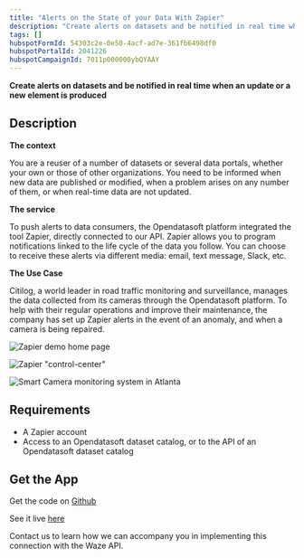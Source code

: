 ```yaml
---
title: "Alerts on the State of your Data With Zapier"
description: "Create alerts on datasets and be notified in real time when an update or a new element is produced"
tags: []
hubspotFormId: 54303c2e-0e50-4acf-ad7e-361fb6498df0
hubspotPortalId: 2041226
hubspotCampaignId: 7011p000000ybQYAAY
---
```


**Create alerts on datasets and be notified in real time when an update or a new element is produced**

## Description

**The context**

You are a reuser of a number of datasets or several data portals, whether your own or those of other organizations. You need to be informed when new data are published or modified, when a problem arises on any number of them, or when real-time data are not updated.

**The service**

To push alerts to data consumers, the Opendatasoft platform integrated the tool Zapier, directly connected to our API. Zapier allows you to program notifications linked to the life cycle of the data you follow. You can choose to receive these alerts via different media: email, text message, Slack, etc.

**The Use Case**

Citilog, a world leader in road traffic monitoring and surveillance, manages the data collected from its cameras through the Opendatasoft platform. To help with their regular operations and improve their maintenance, the company has set up Zapier alerts in the event of an anomaly, and when a camera is being repaired.

![Zapier demo home page](https://odsplus.opendatasoft.com/api/v2/catalog/datasets/ods-plus-content-en/files/adfbb294e0b7f2daae068e854452c276)

![Zapier "control-center"](https://odsplus.opendatasoft.com/api/v2/catalog/datasets/ods-plus-content-en/files/14cc63eb89f6806e4c6d2a5b1fbbfd91)

![Smart Camera monitoring system in Atlanta](https://odsplus.opendatasoft.com/api/v2/catalog/datasets/ods-plus-content-en/files/cf9a60e6d173952ba325397bf14bed8a)

## Requirements

- A Zapier account
- Access to an Opendatasoft dataset catalog, or to the API of an Opendatasoft dataset catalog

## Get the App

Get the code on [Github](https://github.com/opendatasoft/ods-cookbook/tree/master/zapier)

See it live [here](https://zapier-odsapps.opendatasoft.com/pages/dashboard/)

Contact us to learn how we can accompany you in implementing this connection with the Waze API.